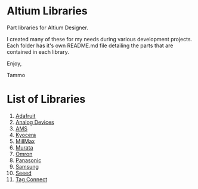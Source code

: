 # Altium Libraries

Part libraries for Altium Designer.

I created many of these for my needs during various development projects.
Each folder has it's own README.md file detailing the parts that are contained in each library.

Enjoy,

Tammo

# List of Libraries

1. [Adafruit](Adafruit)
1. [Analog Devices](AnalogDevices)
1. [AMS](AMS)
1. [Kyocera](Kyocera)
1. [MillMax](MillMax)
1. [Murata](Murata)
1. [Omron](Omron)
1. [Panasonic](Panasonic)
1. [Samsung](Samsung)
1. [Seeed](Seeed)
1. [Tag Connect](TagConnect)
